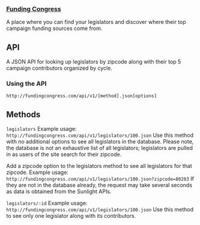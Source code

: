 ### [Funding Congress](http://fundingcongress.com)

A place where you can find your legislators and discover where their top campaign
funding sources come from.

## API
A JSON API for looking up legislators by zipcode along with their top 5 campaign contributors organized by cycle.

### Using the API
`http://fundingcongress.com/api/v1/[method].json[options]`

## Methods
`legislators`
Example usage:
`http://fundingcongress.com/api/v1/legislators/100.json`
Use this method with no additional options to see all legislators in the database.
Please note, the database is not an exhaustive list of all legislators; legislators are pulled in as users of the site search for their zipcode.

Add a zipcode option to the legislators method to see all legislators for that zipcode.
Example usage:
`http://fundingcongress.com/api/v1/legislators/100.json?zipcode=80203`
If they are not in the database already, the request may take several seconds as data is obtained from the Sunlight APIs.

`legislators/:id`
Example usage:
`http://fundingcongress.com/api/v1/legislators/100.json`
Use this method to see only one legislator along with its contributors.
